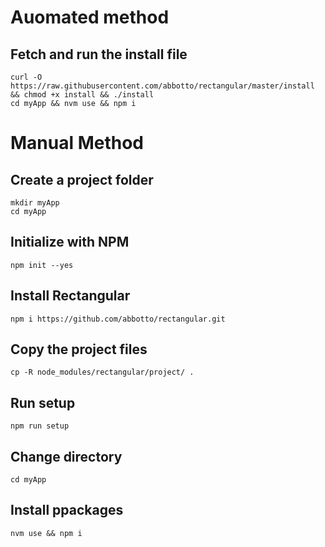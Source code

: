 # Auomated method

## Fetch and run the install file
	curl -O https://raw.githubusercontent.com/abbotto/rectangular/master/install && chmod +x install && ./install
	cd myApp && nvm use && npm i

# Manual Method

## Create a project folder
	mkdir myApp
	cd myApp

## Initialize with NPM
	npm init --yes

## Install Rectangular
	npm i https://github.com/abbotto/rectangular.git
	
## Copy the project files
	cp -R node_modules/rectangular/project/ .

## Run setup
	npm run setup
	
## Change directory
	cd myApp

## Install ppackages
	nvm use && npm i